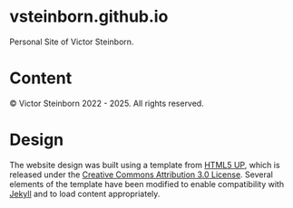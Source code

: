 # vsteinborn.github.io

Personal Site of Victor Steinborn.

# Content

© Victor Steinborn 2022 - 2025. All rights reserved.

# Design

The website design was built using a template from [HTML5 UP](https://html5up.net/), which is released under the [Creative Commons Attribution 3.0 License](http://creativecommons.org/licenses/by/3.0/).
Several elements of the template have been modified to enable compatibility with [Jekyll](https://jekyllrb.com/) and to load content appropriately.
